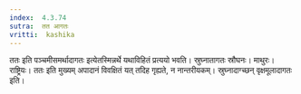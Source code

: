 ```yaml
---
index:  4.3.74
sutra:  तत आगतः
vritti:  kashika 
---
```


ततः इति पञ्चमीसमर्थादागतः इत्येतस्मिन्नर्थे यथाविहितं प्रत्ययो भवति। स्रुघ्नातागतः स्रौघनः। माथुरः। राष्ट्रियः। ततः इति मुख्यम् अपादानं विवक्षितं यत् तदिह गृह्यते, न नान्तरीयकम्। स्रुघ्नादाग्च्छन् वृक्षमूलादागतः इति।

